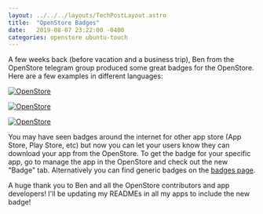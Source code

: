 ```yaml
---
layout: ../../../layouts/TechPostLayout.astro
title:  "OpenStore Badges"
date:   2019-08-07 23:22:00 -0400
categories: openstore ubuntu-touch
---
```


A few weeks back (before vacation and a business trip), Ben from the OpenStore
telegram group produced some great badges for the OpenStore. Here are a few examples
in different languages:

[![OpenStore](https://open-store.io/badges/en_US.png)](https://open-store.io/app/openstore.openstore-team)

[![OpenStore](https://open-store.io/badges/de.png)](https://open-store.io/app/openstore.openstore-team)

[![OpenStore](https://open-store.io/badges/es.png)](https://open-store.io/app/openstore.openstore-team)

You may have seen badges around the internet for other app store (App Store, Play Store, etc)
but now you can let your users know they can download your app from the OpenStore.
To get the badge for your specific app, go to manage the app in the OpenStore and
check out the new "Badge" tab. Alternatively you can find generic badges
on the [badges page](https://open-store.io/badge).

A huge thank you to Ben and all the OpenStore contributors and app developers!
I'll be updating my READMEs in all my apps to include the new badge!

